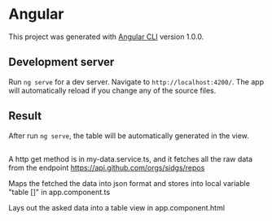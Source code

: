 # Angular
This project was generated with [Angular CLI](https://github.com/angular/angular-cli) version 1.0.0.

## Development server
Run `ng serve` for a dev server. Navigate to `http://localhost:4200/`. The app will automatically reload if you change any of the source files.

## Result
After run `ng serve`, the table will be automatically generated in the view. 

## 
A http get method is in my-data.service.ts, and it fetches all the raw data from the endpoint https://api.github.com/orgs/sidgs/repos

Maps the fetched the data into json format and stores into local variable "table []" in app.component.ts

Lays out the asked data into a table view in app.component.html



